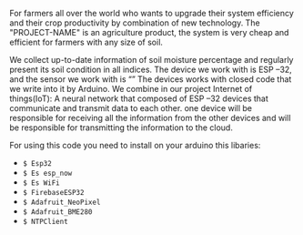 For farmers all over the world who wants to upgrade their system efficiency and their crop productivity by combination of new technology. The "PROJECT-NAME" is an agriculture product,
the system is very cheap and efficient for farmers with any size of soil.

We collect up-to-date information of soil moisture percentage and regularly present its soil condition in all indices.
The device we work with is ESP –32, and the sensor we work with is “”
The devices works with closed code that we write into it by Arduino.
We combine in our project Internet of things(IoT): 
A neural network that composed of ESP –32 devices that communicate and transmit data to each other. one device will be responsible for receiving all the information from the other devices and will be responsible for transmitting the information to the cloud. 

For using this code you need to install on your arduino this libaries:
 - `$ Esp32`
 - `$ Es esp_now`
 - `$ Es WiFi`
 - `$ FirebaseESP32`
 - `$ Adafruit_NeoPixel`
 - `$ Adafruit_BME280`
 - `$ NTPClient`




